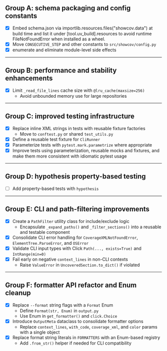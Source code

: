 ## Group A: schema packaging and config constants

- [x] Embed schema.json via importlib.resources.files("showcov.data") at build time and list it under [tool.uv_build].resources to avoid runtime FileNotFoundError when installed as a wheel.
- [x] Move `CONSECUTIVE_STEP` and other constants to `src/showcov/config.py`
- [x] enumerate and eliminate module-level side effects

---

## Group B: performance and stability enhancements

- [x] Limit `_read_file_lines` cache size with `@lru_cache(maxsize=256)`
  - Avoid unbounded memory use for large repositories

---

## Group C: improved testing infrastructure

- [x] Replace inline XML strings in tests with reusable fixture factories
  - Move to `conftest.py` or shared `test_utils.py`
- [x] Define a reusable test fixture for `CliRunner`
- [x] Parameterize tests with `pytest.mark.parametrize` where appropriate
- [x] Improve tests using parameterization, reusable mocks and fixtures, and make them more consistent with idiomatic pytest usage

---

## Group D: hypothesis property-based testing

- [ ] Add property-based tests with `hypothesis`

---

## Group E: CLI and path-filtering improvements

- [x] Create a `PathFilter` utility class for include/exclude logic
  - Encapsulate `_expand_paths()` and `_filter_sections()` into a reusable and testable component
- [x] Consolidate CLI error handling for `CoverageXMLNotFoundError`, `ElementTree.ParseError`, and `OSError`
- [x] Validate CLI input types with Click `Path(..., exists=True)` and `IntRange(min=0)`
- [x] Fail early on negative `context_lines` in non-CLI contexts
  - Raise `ValueError` in `UncoveredSection.to_dict()` if violated

---

## Group F: formatter API refactor and Enum cleanup

- [x] Replace `--format` string flags with a `Format` Enum
  - Define `Format(str, Enum)` in `output.py`
  - Use Enum in `get_formatter()` and `click.Choice`
- [x] Introduce `OutputMeta` dataclass to consolidate formatter options
  - Replace `context_lines`, `with_code`, `coverage_xml`, and `color` params with a single object
- [x] Replace format string literals in `FORMATTERS` with an Enum-based registry
  - Add `.from_str()` helper if needed for CLI compatibility
